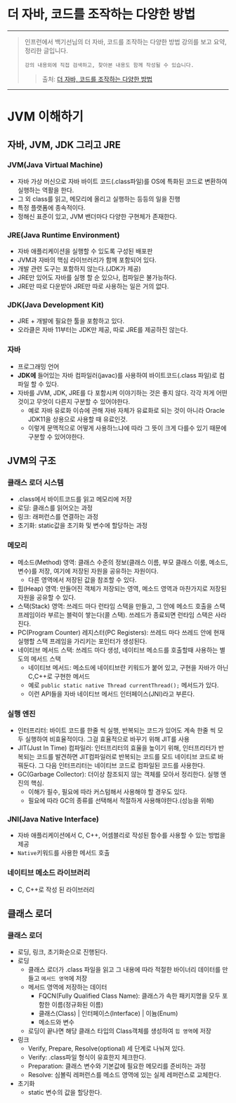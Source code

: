# 더 자바, 코드를 조작하는 다양한 방법

---

> 인프런에서 백기선님의 더 자바, 코드를 조작하는 다양한 방법 강의를 보고 요약, 정리한 글입니다.
>
>
> `강의 내용외에 직접 검색하고, 찾아본 내용도 함께 작성될 수 있습니다.`
>
> > 출처: <a href = https://www.inflearn.com/course/the-java-code-manipulation/dashboard>더 자바, 코드를 조작하는 다양한 방법</a>
> >

---

# JVM 이해하기

## 자바, JVM, JDK 그리고 JRE

### JVM(Java Virtual Machine)
- 자바 가상 머신으로 자바 바이트 코드(.class파일)를 OS에 특화된 코드로 변환하여 실행하는 역활을 한다.
- 그 외 class를 읽고, 메모리에 올리고 실행하는 등등의 일을 진행
- 특정 플랫폼에 종속적이다.
- 정해신 표준이 있고, JVM 밴더마다 다양한 구현체가 존재한다.

### JRE(Java Runtime Environment)
- 자바 애플리케이션을 실행할 수 있도록 구성된 배포판
- JVM과 자바의 핵심 라이브러리가 함께 포함되어 있다.
- 개발 관련 도구는 포함하지 않는다.(JDK가 제공)
- JRE만 있어도 자바를 실행 할 순 있으나, 컴파일은 불가능하다.
- JRE만 따로 다운받아 JRE만 따로 사용하는 일은 거의 없다.

### JDK(Java Development Kit)
- JRE + 개발에 필요한 툴을 포함하고 있다.
- 오라클은 자바 11부터는 JDK만 제공, 따로 JRE를 제공하진 않는다.

### 자바
- 프로그래밍 언어
- **JDK에** 들어있는 자바 컴파일러(javac)를 사용하여 바이트코드(.class 파일)로 컴파일 할 수 있다.
- 자바를 JVM, JDK, JRE를 다 포함시켜 이야기하는 것은 좋지 않다. 각각 저게 어떤것이고 무엇이 다른지 구분할 수 있어야한다.
  - 예로 자바 유로화 이슈에 관해 자바 자체가 유료화로 되는 것이 아니라 Oracle JDK11을 상용으로 사용할 때 유료인것.
  - 이렇게 문맥적으로 어떻게 사용하느냐에 따라 그 뜻이 크게 다를수 있기 때문에 구분할 수 있어야한다.

## JVM의 구조

### 클래스 로더 시스템
- .class에서 바이트코드를 읽고 메모리에 저장
- 로딩: 클래스를 읽어오는 과정
- 링크: 래퍼런스를 연결하는 과정
- 초기화: static값을 초기화 및 변수에 할당하는 과정

### 메모리
- 메소드(Method) 영역: 클래스 수준의 정보(클래스 이름, 부모 클래스 이룸, 메소드, 변수)를 저장, 여기에 저장된 자원을 공유하는 자원이다.
  - 다른 영역에서 저장된 값을 참조할 수 있다.
- 힙(Heap) 영역: 만들어진 객체가 저장되는 영역, 메소드 영역과 마찬가지로 저장된 자원을 공유할 수 있다.
- 스택(Stack) 영역: 쓰레드 마다 런타임 스택을 만들고, 그 안에 메소드 호출을 스택 프레임이라 부르는 블럭이 쌓는다(콜 스택). 쓰레드가 종료되면 런타임 스택은 사라진다.
- PC(Program Counter) 레지스터(PC Registers): 쓰레드 마다 쓰레드 안에 현재 실행할 스택 프레임을 가리키는 포인터가 생성된다.
- 네이티브 메서드 스택: 쓰레드 마다 생성, 네이티브 메소드를 호출할때 사용하는 별도의 메서드 스택
  - 네이티브 메서드: 메소드에 네이티브란 키워드가 붙어 있고, 구현을 자바가 아닌 C,C++로 구현한 메서드
  - 예로 `public static native Thread currentThread();` 메서드가 있다.
  - 이런 API들을 자바 네이티브 메서드 인터페이스(JNI)라고 부른다.

### 실행 엔진
- 인터프리터: 바이트 코드를 한줄 씩 실행, 반복되는 코드가 있어도 계속 한줄 씩 모두 실행하여 비효율적이다. 그걸 효율적으로 바꾸기 위해 JIT를 사용
- JIT(Just In Time) 컴파일러: 인터프리터의 효율을 높이기 위해, 인터프리터가 반복되는 코드를 발견하면 JIT컴파일러로 반복되는 코드를 모드 네이티브 코드로 바꿔둔다. 그 다음 인터프리터는 네이티브 코드로 컴파일된 코드를 사용한다.
- GC(Garbage Collector): 더이상 참조되지 않는 객체를 모아서 정리한다. 실행 엔진의 핵심.
  - 이해가 필수, 필요에 따라 커스텀해서 사용해야 할 경우도 있다.
  - 필요에 따라 GC의 종류를 선택해서 적절하게 사용해야한다.(성능을 위해)

### JNI(Java Native Interface)
- 자바 애플리케이션에서 C, C++, 어셈블리로 작성된 함수를 사용할 수 있는 방법을 제공
- `Native`키워드를 사용한 메서드 호출

### 네이티브 메소드 라이브러리
- C, C++로 작성 된 라이브러리

## 클래스 로더

### 클래스 로더
- 로딩, 링크, 초기화순으로 진행된다.
- 로딩
  - 클래스 로더가 .class 파일을 읽고 그 내용에 따라 적절한 바이너리 데이터를 만들고 `메서드 영역`에 저장
  - 메서드 영역에 저장하는 데이터
    - FQCN(Fully Qualified Class Name): 클래스가 속한 패키지명을 모두 포함한 이름(정규화된 이름)
    - 클래스(Class) | 인터페이스(Interface) | 이늄(Enum)
    - 메소드와 변수
  - 로딩이 끝나면 해당 클래스 타입의 Class객체를 생성하여 `힙 영역`에 저장
- 링크
  - Verify, Prepare, Resolve(optional) 세 단계로 나눠져 있다.
  - Verify: .class파일 형식이 유효한지 체크한다.
  - Preparation: 클래스 변수와 기본값에 필요한 메모리를 준비하는 과정
  - Resolve: 심볼릭 레퍼런스를 메소드 영역에 있는 실제 레퍼런스로 교체한다.
- 초기화
  - static 변수의 값을 할당한다.